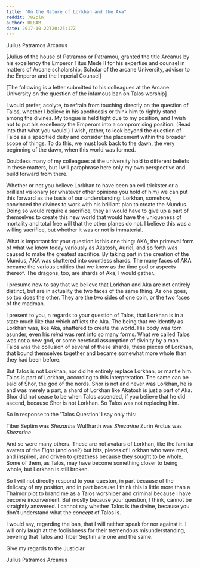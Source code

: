 ```yaml
---
title: "On the Nature of Lorkhan and the Aka"
reddit: 782pln
author: DLBAM
date: 2017-10-22T20:25:17Z
---
```


Julius Patramos Arcanus 

[Julius of the house of Patramos or Patramou, granted the title Arcanus by his excellency the Emperor Titus Mede II for his expertise and counsel in matters of Arcane scholarship. Scholar of the arcane University, adviser to the Emperor and the Imperial Counsel]

[The following is a letter submitted to his colleagues at the Arcane University on the question of the infamous ban on Talos worship]

I would prefer, acolyte, to refrain from touching directly on the question of Talos, whether I believe in his apotheosis or think him to rightly stand among the divines. My tongue is held tight due to my position, and I wish not to put his excellency the Emperors into a compromising position. (Read into that what you would.) I wish, rather, to look beyond the question of Talos as a specified deity and consider the placement within the broader scope of things. To do this, we must look back to the dawn, the very beginning of the dawn, when this world was formed. 

Doubtless many of my colleagues at the university hold to different beliefs in these matters, but I will paraphrase here only my own perspective and build forward from there. 

Whether or not you believe Lorkhan to have been an evil trickster or a brilliant visionary (or whatever other opinions you hold of him) we can put this forward as the basis of our understanding: Lorkhan, somehow, convinced the divines to work with his brilliant plan to create the Mundus. Doing so would require a sacrifice, they all would have to give up a part of themselves to create this new world that would have the uniqueness of mortality and total free will that the other planes do not. I believe this was a willing sacrifice, but whether it was or not is immaterial. 


What is important for your question is this one thing: AKA, the primeval form of what we know today variously as Akatosh, Auriel, and so forth was caused to make the greatest sacrifice. By taking part in the creation of the Mundus, AKA was shattered into countless shards. The many faces of AKA became the various entities that we know as the time god or aspects thereof. The dragons, too, are shards of Aka, I would gather. 

I presume now to say that we believe that Lorkhan and Aka are not entirely distinct, but are in actuality the two faces of the same thing. As one goes, so too does the other. They are the two sides of one coin, or the two faces of the madman. 

I present to you, n regards to your question of Talos, that Lorkhan is in a state much like that which afflicts the Aka. The being that we identify as Lorkhan was, like Aka, shattered to create the world. His body was torn asunder, even his *mind* was rent into so many forms. What we called Talos was not a new god, or some heretical assumption of divinity by a man. Talos was the collusion of several of these shards, these pieces of Lorkhan, that bound themselves together and became somewhat more whole than they had been before.

But Talos is not Lorkhan, nor did he entirely replace Lorkhan, or mantle him. Talos is part of Lorkhan, according to this interpretation. The same can be said of Shor, the god of the nords. Shor is not and never was Lorkhan, he is and was merely a part, a shard of Lorkhan like Akatosh is just a part of Aka. Shor did not cease to be when Talos ascended, if you believe that he did ascend, because Shor is not Lorkhan. So Talos was not replacing him.

So in response to the 'Talos Question' I say only this: 

Tiber Septim was *Shezarine* 
Wulfharth was *Shezarine* 
Zurin Arctus was *Shezarine* 

And so were many others. These are not avatars of Lorkhan, like the familiar avatars of the Eight (and one?) but bits, pieces of Lorkhan who were mad, and inspired, and driven to greatness because they sought to be whole. Some of them, as Talos, may have become something closer to being whole, but Lorkhan is still broken. 

So I will not directly respond to your queston, in part because of the delicacy of my position, and in part because I think this is little more than a Thalmor plot to brand me as a Talos worshiper and criminal because I have become inconvenient. But mostly because your question, I think, cannot be straightly answered. I cannot say whether Talos is the divine, because you don't understand what the *concept* of Talos is. 

I would say, regarding the ban, that I will neither speak for nor against it. I will only laugh at the foolishness for their tremendous misunderstanding, beveling that Talos and Tiber Septim are one and the same.

Give my regards to the Justiciar 

Julius Patramos Arcanus 
 

